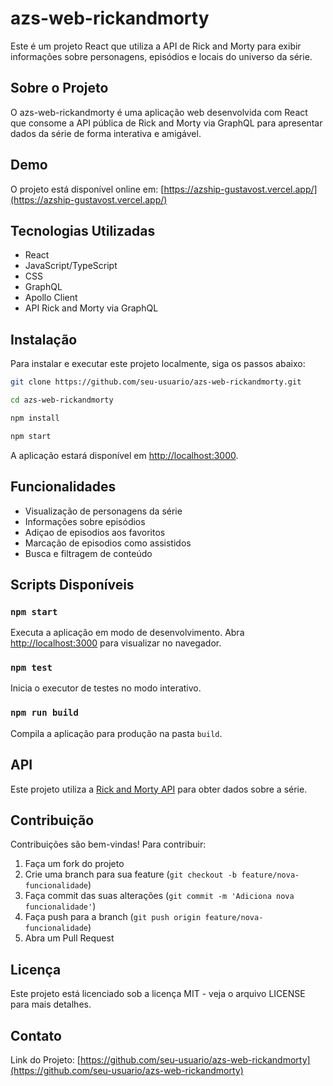 # azs-web-rickandmorty

Este é um projeto React que utiliza a API de Rick and Morty para exibir informações sobre personagens, episódios e locais do universo da série.

## Sobre o Projeto

O azs-web-rickandmorty é uma aplicação web desenvolvida com React que consome a API pública de Rick and Morty via GraphQL para apresentar dados da série de forma interativa e amigável.

## Demo

O projeto está disponível online em: [https://azship-gustavost.vercel.app/](https://azship-gustavost.vercel.app/)

## Tecnologias Utilizadas

- React
- JavaScript/TypeScript
- CSS
- GraphQL
- Apollo Client
- API Rick and Morty via GraphQL

## Instalação

Para instalar e executar este projeto localmente, siga os passos abaixo:

```bash
git clone https://github.com/seu-usuario/azs-web-rickandmorty.git
```

```bash
cd azs-web-rickandmorty
```

```bash
npm install
```

```bash
npm start
```

A aplicação estará disponível em [http://localhost:3000](http://localhost:3000).

## Funcionalidades

- Visualização de personagens da série
- Informações sobre episódios
- Adiçao de episodios aos favoritos
- Marcação de episodios como assistidos
- Busca e filtragem de conteúdo

## Scripts Disponíveis

### `npm start`

Executa a aplicação em modo de desenvolvimento.
Abra [http://localhost:3000](http://localhost:3000) para visualizar no navegador.

### `npm test`

Inicia o executor de testes no modo interativo.

### `npm run build`

Compila a aplicação para produção na pasta `build`.

## API

Este projeto utiliza a [Rick and Morty API](https://rickandmortyapi.com/graphql) para obter dados sobre a série.

## Contribuição

Contribuições são bem-vindas! Para contribuir:

1. Faça um fork do projeto
2. Crie uma branch para sua feature (`git checkout -b feature/nova-funcionalidade`)
3. Faça commit das suas alterações (`git commit -m 'Adiciona nova funcionalidade'`)
4. Faça push para a branch (`git push origin feature/nova-funcionalidade`)
5. Abra um Pull Request

## Licença

Este projeto está licenciado sob a licença MIT - veja o arquivo LICENSE para mais detalhes.

## Contato

Link do Projeto: [https://github.com/seu-usuario/azs-web-rickandmorty](https://github.com/seu-usuario/azs-web-rickandmorty)

